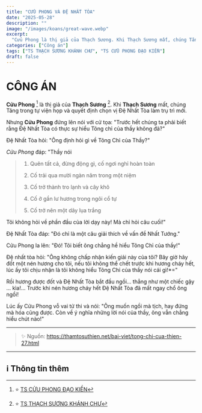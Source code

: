 ```yaml
---
title: "CỬU PHONG VÀ ĐỆ NHẤT TÒA"
date: "2025-05-28"
description: ""
image: "/images/koans/great-wave.webp"
excerpt:
  "Cửu Phong là thị giả của Thạch Sương. Khi Thạch Sương mất, chúng Tăng trong tự viện họp và quyết định chọn vị Đệ Nhất Tòa làm trụ trì mới."
categories: ["Công án"]
tags: ["TS THẠCH SƯƠNG KHÁNH CHƯ", "TS CỬU PHONG ĐẠO KIỀN"]
draft: false
---
```


# CÔNG ÁN

**Cửu Phong** [^1] là thị giả của **Thạch Sương** [^2].
Khi **Thạch Sương** mất, chúng Tăng trong tự viện họp và quyết định chọn vị Đệ Nhất Tòa làm trụ trì mới.

Nhưng **Cửu Phong** đứng lên nói với cử tọa: "Trước hết chúng ta phải biết rằng Đệ Nhất Tòa có thực sự hiểu Tông chỉ của thầy không đả?"

Đệ Nhất Tòa hỏi: "Ông định hỏi gì về Tông Chỉ của Thầy?"

*Cửu Phong* đáp: "Thầy nói

> 1. Quên tất cả, đừng động gì, cố ngơi nghỉ hoàn toàn
>
> 2. Cố trải qua mười ngàn năm trong một niệm
>
> 3. Cố trở thành tro lạnh và cây khô
>
> 4. Cố ở gần lư hương trong ngôi cổ tự
>
> 5. Cố trở nên một dãy lụa trắng

Tôi không hỏi về phần đầu của lời dạy này! Mà chỉ hỏi câu cuối!"

Đệ Nhất Tòa đáp: "Đó chỉ là một câu giải thích về vấn đề Nhất Tướng."

Cửu Phong la lên: "Đó! Tôi biết ông chẳng hề hiểu Tông Chỉ của thầy!"

Đệ nhất tòa hỏi:
"Ông không chấp nhận kiến giải này của tôi?
Bây giờ hãy đốt một nén hương cho tôi, nếu tôi không thể chết trước khi hương cháy hết, lúc ấy tôi chịu nhận là tôi không hiểu Tông Chỉ của thầy nói cái gì!*="

Rồi hương được đốt và Đệ Nhất Tòa bắt đầu ngồi... thẳng như một chiếc gậy ... kìa!...
Trước khi nén hương cháy hết Đệ Nhất Tòa đã mất ngay chổ ông ngồi!

Lúc ấy Cửu Phong vỗ vai tử thi và nói:
"Ông muốn ngồi mà tịch, hay đứng mà hóa cũng được.
Còn về ý nghĩa những lời nói của thầy, ông vẫn chẳng hiểu chút nào!"

***

> ✨ Nguồn: https://thamtosuthien.net/bai-viet/tong-chi-cua-thien-27.html

***

## ℹ️ Thông tin thêm

[^1]: ⭐️  <a href="https://blog.phapthihoi.org/gt-member/ts-cuu-phong-dao-kien/" target="_blank">TS CỬU PHONG ĐẠO KIỀN</a>

[^2]: ⭐️  <a href="https://blog.phapthihoi.org/gt-member/ts-thach-suong-khanh-chu/" target="_blank">TS THẠCH SƯƠNG KHÁNH CHƯ</a>
